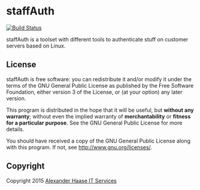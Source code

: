 # staffAuth

[![Build Status](https://travis-ci.org/AlexHaaseIT/staffAuth.svg)](https://travis-ci.org/AlexHaaseIT/staffAuth)

staffAuth is a toolset with different tools to authenticate stuff on customer servers based on Linux.


## License

staffAuth is free software: you can redistribute it and/or modify it under the terms of the GNU General Public License as published by the Free Software Foundation, either version 3 of the License, or (at your option) any later version.

This program is distributed in the hope that it will be useful, but **without any warranty**; without even the implied warranty of **merchantability** or **fitness for a particular purpose**. See the GNU General Public License for more details.

You should have received a copy of the GNU General Public License along with this program. If not, see http://www.gnu.org/licenses/.


## Copyright

Copyright 2015 [Alexander Haase IT Services](mailto:support@alexhaase.de)
